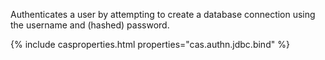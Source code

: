 Authenticates a user by attempting to create a database connection using the username and (hashed) password.

{% include casproperties.html properties="cas.authn.jdbc.bind" %}
